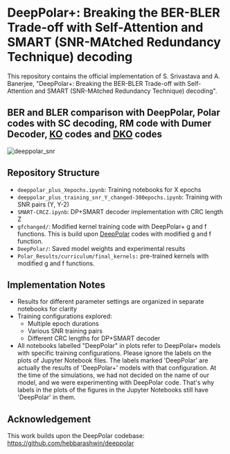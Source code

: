 # DeepPolar+: Breaking the BER-BLER Trade-off with Self-Attention and SMART (SNR-MAtched Redundancy Technique) decoding

This repository contains the official implementation of 
S. Srivastava and A. Banerjee, "DeepPolar+: Breaking the BER-BLER Trade-off with Self-Attention and SMART (SNR-MAtched Redundancy Technique) decoding".


## BER and BLER comparison with DeepPolar, Polar codes with SC decoding, RM code with Dumer Decoder, [KO](https://proceedings.mlr.press/v139/makkuva21a/makkuva21a.pdf) codes and [DKO](https://ieeexplore.ieee.org/document/10619329) codes
![deeppolar_snr](https://github.com/user-attachments/assets/0bb0ce3e-f491-4055-98cb-3aa741c931b5)


## Repository Structure

- `deeppolar_plus_Xepochs.ipynb`: Training notebooks for X epochs
- `deeppolar_plus_training_snr_Y_changed-300epochs.ipynb`: Training with SNR pairs (Y, Y-2)
- `SMART-CRCZ.ipynb`: DP+SMART decoder implementation with CRC length Z
- `gfchanged/`: Modified kernel training code with DeepPolar+ g and f functions. This is build upon [DeepPolar](https://github.com/hebbarashwin/deeppolar) codes with modified g and f function.
- `DeepPolar/`: Saved model weights and experimental results
- `Polar_Results/curriculum/final_kernels:` pre-trained kernels with modified g and f functions.

## Implementation Notes


- Results for different parameter settings are organized in separate notebooks for clarity
- Training configurations explored:
  - Multiple epoch durations
  - Various SNR training pairs
  - Different CRC lengths for DP+SMART decoder
- All notebooks labelled "DeepPolar" in plots refer to DeepPolar+ models with specific training configurations. Please ignore the labels on the plots of Jupyter Notebook files. The labels marked 'DeepPolar' are actually the results of 'DeepPolar+' models with that configuration. At the time of the simulations, we had not decided on the name of our model, and we were experimenting with DeepPolar code. That's why labels in the plots of the figures in the Jupyter Notebooks still have 'DeepPolar' in them. 

## Acknowledgement

This work builds upon the DeepPolar codebase: https://github.com/hebbarashwin/deeppolar


